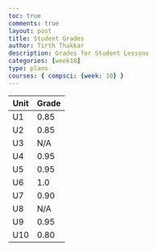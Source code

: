 ```yaml
---
toc: true
comments: true
layout: post
title: Student Grades
author: Tirth Thakkar
description: Grades for Student Lessons 
categories: [week10]
type: plans
courses: { compsci: {week: 10} }
---
```


| Unit | Grade |
|------|-------|
| U1   |  0.85 |
| U2   |  0.85 |
| U3   |  N/A  |
| U4   |  0.95 |
| U5   |  0.95 |
| U6   |  1.0  |
| U7   |  0.90 |
| U8   |  N/A  |
| U9   |  0.95 |
| U10  |  0.80 |


